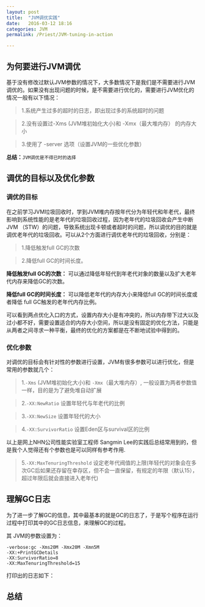 ```yaml
---
layout: post
title:  "JVM调优实践"
date:   2016-03-12 18:16
categories: JVM
permalink: /Priest/JVM-tuning-in-action

---
```



<h2>为何要进行JVM调优</h2>
	
基于没有修改过默认JVM参数的情况下，大多数情况下是我们是不需要进行JVM调优的。如果没有出现问题的时候，是不需要进行优化的，需要进行JVM优化的情况一般有以下情况：

>1.系统产生过多的超时的日志，即出现过多的系统超时的问题

>2.没有设置过-Xms (JVM堆初始化大小)和 -Xmx（最大堆内存） 的内存大小

>3.使用了 -server 选项（设置JVM的一些优化参数）

**总结：**`JVM调优是不得已时的选择`

<h2>调优的目标以及优化参数</h2>

<h3>调优的目标</h3>

在之前学习JVM垃圾回收时，学到JVM堆内存按年代分为年轻代和年老代，最终影响到系统性能的是老年代的垃圾回收过程，因为老年代的垃圾回收会产生中断JVM （STW）的问题，导致系统出现卡顿或者超时的问题，所以调优的目的就是调优老年代的垃圾回收。可以从2个方面进行调优老年代的垃圾回收，分别是：

>1.降低触发full GC的次数

>2.降低full GC的时间长度。

**降低触发full GC的次数：**   可以通过降低年轻代到年老代对象的数量以及扩大老年代内存来降低GC的次数。

**降低full GC的时间长度：**   可以降低老年代的内存大小来降低full GC的时间长度或者降低 full GC触发的老年代内存比例。

可以看到两点优化入口的方式，设置内存大小是有冲突的，所以内存带下过大以及过小都不好，需要设置适合的内存大小空间，所以是没有固定的优化方法，只能是从两者之间寻求一种平衡，最终的优化的方案都是在不断地试验中得到的。

<h3>优化参数</h3>

对调优的目标会有针对性的参数进行设置，JVM有很多参数可以进行优化，但是常用的参数就几个：

>1.`-Xms` (JVM堆初始化大小)和 `-Xmx`（最大堆内存）, 一般设置为两者参数值一样，目的是为了避免堆自动扩展

>2.`-XX:NewRatio` 设置年轻代与年老代的比例

>3.`-XX:NewSize` 设置年轻代的大小

>4.`-XX:SurvivorRatio`  设置Eden区与survival区的比例   


以上是网上NHN公司性能实验室工程师 Sangmin Lee的实践后总结常用到的，但是我个人觉得还有个参数也是可以同样有参考作用.

>5.`-XX:MaxTenuringThreshold`  设定老年代阀值的上限(年轻代的对象会在多次GC后如果还存留在幸存区，但不会一直保留，有规定的年限（默认15），超过年限后就会直接进入老年代)


<h2>理解GC日志</h2>

为了进一步了解GC的信息，其中最基本的就是GC的日志了，于是写个程序在运行过程中打印其中的GC日志信息，来理解GC的过程。
 
其 JVM的参数设置为：

	-verbose:gc -Xms20M -Xmx20M -Xmn5M
	-XX:+PrintGCDetails
	-XX:SurvivorRatio=8
	-XX:MaxTenuringThreshold=15

打印出的日志如下：



<h2>总结</h2>













